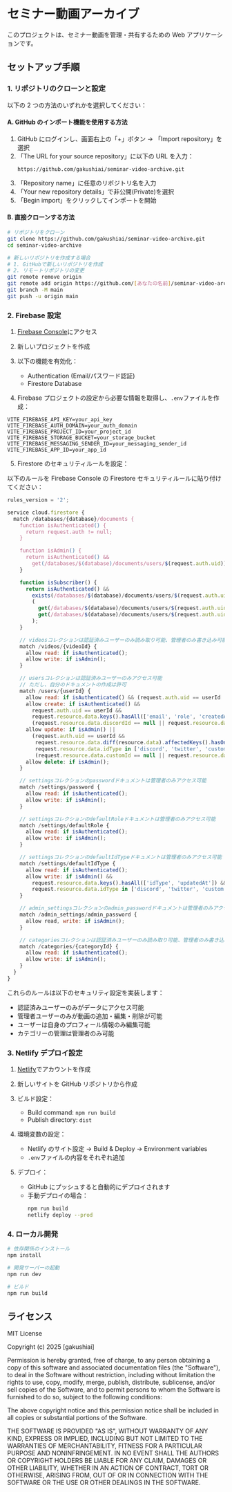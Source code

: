 # セミナー動画アーカイブ

このプロジェクトは、セミナー動画を管理・共有するための Web アプリケーションです。

## セットアップ手順

### 1. リポジトリのクローンと設定

以下の 2 つの方法のいずれかを選択してください：

#### A. GitHub のインポート機能を使用する方法

1. GitHub にログインし、画面右上の「+」ボタン → 「Import repository」を選択
2. 「The URL for your source repository」に以下の URL を入力：
   ```
   https://github.com/gakushiai/seminar-video-archive.git
   ```
3. 「Repository name」に任意のリポジトリ名を入力
4. 「Your new repository details」で非公開(Private)を選択
5. 「Begin import」をクリックしてインポートを開始

#### B. 直接クローンする方法

```bash
# リポジトリをクローン
git clone https://github.com/gakushiai/seminar-video-archive.git
cd seminar-video-archive

# 新しいリポジトリを作成する場合
# 1. GitHubで新しいリポジトリを作成
# 2. リモートリポジトリの変更
git remote remove origin
git remote add origin https://github.com/[あなたの名前]/seminar-video-archive.git
git branch -M main
git push -u origin main
```

### 2. Firebase 設定

1. [Firebase Console](https://console.firebase.google.com/)にアクセス
2. 新しいプロジェクトを作成
3. 以下の機能を有効化：

   - Authentication (Email/パスワード認証)
   - Firestore Database

4. Firebase プロジェクトの設定から必要な情報を取得し、`.env`ファイルを作成：

```env
VITE_FIREBASE_API_KEY=your_api_key
VITE_FIREBASE_AUTH_DOMAIN=your_auth_domain
VITE_FIREBASE_PROJECT_ID=your_project_id
VITE_FIREBASE_STORAGE_BUCKET=your_storage_bucket
VITE_FIREBASE_MESSAGING_SENDER_ID=your_messaging_sender_id
VITE_FIREBASE_APP_ID=your_app_id
```

5. Firestore のセキュリティルールを設定：

以下のルールを Firebase Console の Firestore セキュリティルールに貼り付けてください：

```javascript
rules_version = '2';

service cloud.firestore {
  match /databases/{database}/documents {
    function isAuthenticated() {
      return request.auth != null;
    }

    function isAdmin() {
      return isAuthenticated() &&
        get(/databases/$(database)/documents/users/$(request.auth.uid)).data.role == 'admin';
    }

    function isSubscriber() {
      return isAuthenticated() &&
        exists(/databases/$(database)/documents/users/$(request.auth.uid)) &&
        (
          get(/databases/$(database)/documents/users/$(request.auth.uid)).data.role == 'subscriber' ||
          get(/databases/$(database)/documents/users/$(request.auth.uid)).data.role == 'admin'
        );
    }

    // videosコレクションは認証済みユーザーのみ読み取り可能、管理者のみ書き込み可能
    match /videos/{videoId} {
      allow read: if isAuthenticated();
      allow write: if isAdmin();
    }

    // usersコレクションは認証済みユーザーのみアクセス可能
    // ただし、自分のドキュメントの作成は許可
    match /users/{userId} {
      allow read: if isAuthenticated() && (request.auth.uid == userId || isAdmin());
      allow create: if isAuthenticated() &&
        request.auth.uid == userId &&
        request.resource.data.keys().hasAll(['email', 'role', 'createdAt']) &&
        (request.resource.data.discordId == null || request.resource.data.discordId is string);
      allow update: if isAdmin() ||
        (request.auth.uid == userId &&
         request.resource.data.diff(resource.data).affectedKeys().hasOnly(['idType', 'customId']) &&
         request.resource.data.idType in ['discord', 'twitter', 'custom'] &&
         (request.resource.data.customId == null || request.resource.data.customId is string));
      allow delete: if isAdmin();
    }

    // settingsコレクションのpasswordドキュメントは管理者のみアクセス可能
    match /settings/password {
      allow read: if isAuthenticated();
      allow write: if isAdmin();
    }

    // settingsコレクションのdefaultRoleドキュメントは管理者のみアクセス可能
    match /settings/defaultRole {
      allow read: if isAuthenticated();
      allow write: if isAdmin();
    }

    // settingsコレクションのdefaultIdTypeドキュメントは管理者のみアクセス可能
    match /settings/defaultIdType {
      allow read: if isAuthenticated();
      allow write: if isAdmin() &&
        request.resource.data.keys().hasAll(['idType', 'updatedAt']) &&
        request.resource.data.idType in ['discord', 'twitter', 'custom'];
    }

    // admin_settingsコレクションのadmin_passwordドキュメントは管理者のみアクセス可能
    match /admin_settings/admin_password {
      allow read, write: if isAdmin();
    }

    // categoriesコレクションは認証済みユーザーのみ読み取り可能、管理者のみ書き込み可能
    match /categories/{categoryId} {
      allow read: if isAuthenticated();
      allow write: if isAdmin();
    }
  }
}
```

これらのルールは以下のセキュリティ設定を実装します：

- 認証済みユーザーのみがデータにアクセス可能
- 管理者ユーザーのみが動画の追加・編集・削除が可能
- ユーザーは自身のプロフィール情報のみ編集可能
- カテゴリーの管理は管理者のみ可能

### 3. Netlify デプロイ設定

1. [Netlify](https://www.netlify.com/)でアカウントを作成
2. 新しいサイトを GitHub リポジトリから作成
3. ビルド設定：
   - Build command: `npm run build`
   - Publish directory: `dist`
4. 環境変数の設定：

   - Netlify のサイト設定 → Build & Deploy → Environment variables
   - `.env`ファイルの内容をそれぞれ追加

5. デプロイ：
   - GitHub にプッシュすると自動的にデプロイされます
   - 手動デプロイの場合：
     ```bash
     npm run build
     netlify deploy --prod
     ```

### 4. ローカル開発

```bash
# 依存関係のインストール
npm install

# 開発サーバーの起動
npm run dev

# ビルド
npm run build
```

## ライセンス

MIT License

Copyright (c) 2025 [gakushiai]

Permission is hereby granted, free of charge, to any person obtaining a copy
of this software and associated documentation files (the "Software"), to deal
in the Software without restriction, including without limitation the rights
to use, copy, modify, merge, publish, distribute, sublicense, and/or sell
copies of the Software, and to permit persons to whom the Software is
furnished to do so, subject to the following conditions:

The above copyright notice and this permission notice shall be included in all
copies or substantial portions of the Software.

THE SOFTWARE IS PROVIDED "AS IS", WITHOUT WARRANTY OF ANY KIND, EXPRESS OR
IMPLIED, INCLUDING BUT NOT LIMITED TO THE WARRANTIES OF MERCHANTABILITY,
FITNESS FOR A PARTICULAR PURPOSE AND NONINFRINGEMENT. IN NO EVENT SHALL THE
AUTHORS OR COPYRIGHT HOLDERS BE LIABLE FOR ANY CLAIM, DAMAGES OR OTHER
LIABILITY, WHETHER IN AN ACTION OF CONTRACT, TORT OR OTHERWISE, ARISING FROM,
OUT OF OR IN CONNECTION WITH THE SOFTWARE OR THE USE OR OTHER DEALINGS IN THE
SOFTWARE.
